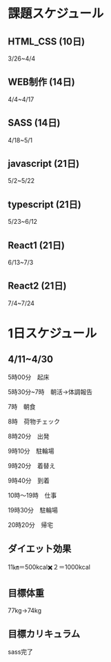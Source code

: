 # 課題スケジュール

## HTML_CSS  (10日)

3/26~4/4

## WEB制作  (14日)

4/4~4/17

## SASS  (14日)

4/18~5/1

## javascript  (21日)

5/2~5/22

## typescript  (21日)

5/23~6/12

## React1  (21日)

6/13~7/3

## React2  (21日)

7/4~7/24

# 1日スケジュール

## 4/11~4/30

5時00分　起床

5時30分~7時　朝活→体調報告

7時　朝食

8時　荷物チェック

8時20分　出発

9時10分　駐輪場

9時20分　着替え

9時40分　到着

10時〜19時　仕事

19時30分　駐輪場

20時20分　帰宅

## ダイエット効果

11㎞＝500kcal✖️２＝1000kcal

## 目標体重

77kg→74kg

## 目標カリキュラム

sass完了

